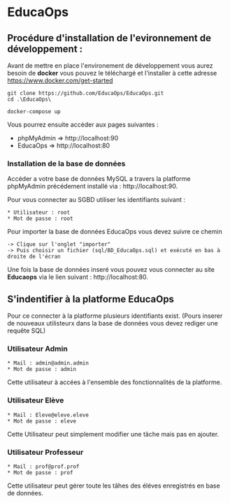 # EducaOps

## Procédure d'installation de l'evironnement de développement :
Avant de mettre en place l'environement de développement vous aurez besoin de **docker**
vous pouvez le téléchargé et l'installer à cette adresse https://www.docker.com/get-started

```
git clone https://github.com/EducaOps/EducaOps.git
cd .\EducaOps\

docker-compose up
```

Vous pourrez ensuite accéder aux pages suivantes :
* phpMyAdmin => http://localhost:90
* EducaOps => http://localhost:80


### Installation de la base de données
Accéder a votre base de données MySQL a travers la platforme phpMyAdmin précédement installé via : http://localhost:90.

Pour vous connecter au SGBD utiliser les identifiants suivant :
```
* Utilisateur : root
* Mot de passe : root
```

Pour importer la base de données EducaOps vous devez suivre ce chemin
```
-> Clique sur l'onglet "importer"
-> Puis choisir un fichier (sql/BD_EducaOps.sql) et exécuté en bas à droite de l'écran
```

Une fois la base de données inseré vous pouvez vous connecter au site <b> Educaops</b> via le lien suivant : http://localhost:80.

## S'indentifier à la platforme EducaOps
Pour ce connecter à la platforme plusieurs identifiants exist.
(Pours inserer de nouveaux utilisteurx dans la base de données vous devez rediger une requête SQL)

### Utilisateur Admin
```
* Mail : admin@admin.admin
* Mot de passe : admin
```
Cette utilisateur à accées à l'ensemble des fonctionnalités de la platforme.

### Utilisateur Elève
```
* Mail : Eleve@eleve.eleve
* Mot de passe : eleve
```
Cette Utilisateur peut simplement modifier une tâche mais pas en ajouter.

### Utilisateur Professeur
```
* Mail : prof@prof.prof
* Mot de passe : prof
```
Cette utilisateur peut gérer toute les tâhes des éléves enregistrés en base de données.